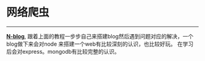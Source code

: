 # 网络爬虫

---
 [**N-blog**](https://github.com/nswbmw/N-blog), 
 跟着上面的教程一步步自己来搭建blog然后遇到问题对应的解决，一个blog做下来会对node
 来搭建一个web有比较深刻的认识，也比较好玩。
 在学习后会对express。mongodb有比较完整的认识。





  
 

